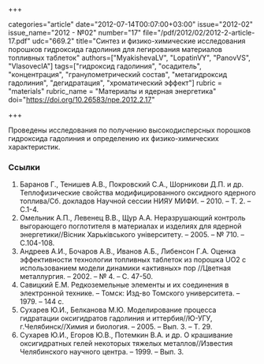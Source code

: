 +++

categories="article"
date="2012-07-14T00:07:00+03:00"
issue="2012-02"
issue_name="2012 - №02"
number="17"
file="/pdf/2012/02/2012-2-article-17.pdf"
udc="669.2"
title="Синтез и физико-химические исследования порошков гидроксида гадолиния для легирования материалов топливных таблеток"
authors=["MyakishevaLV", "LopatinVY", "PanovVS", "VlasovecIA"]
tags=["гидроксид гадолиния", "осадитель", "концентрация", "гранулометрический состав", "метагидроксид гадолиния", "дегидратация", "хроматический эффект"]
rubric = "materials"
rubric_name = "Материалы и ядерная энергетика"
doi="https://doi.org/10.26583/npe.2012.2.17"

+++

Проведены исследования по получению высокодисперсных порошков гидроксида гадолиния и определению их физико-химических характеристик.

### Ссылки

1. Баранов Г., Тенишев А.В., Покровский С.А., Шорникови Д.П. и др. Теплофизические свойства модифицированного оксидного ядерного топлива/Сб. докладов Научной сессии НИЯУ МИФИ. – 2010. – Т. 2. – С.1-4.
2. Омельник А.П., Левенец В.В., Щур А.А. Неразрушающий контроль выгорающего поглотителя в материалах и изделиях для ядерной энергетики//Вiсник Харькiвського унiверситету. – 2005. – № 710. – С.104-108.
3. Андреев А.И., Бочаров А.В., Иванов А.Б., Либенсон Г.А. Оценка эффективности технологии топливных таблеток из порошка UO2 с использованием модели динамики «активных» пор //Цветная металлургия. – 2002. – № 4. – С. 47-50.
4. Савицкий Е.М. Редкоземельные элементы и их соединения в электронной технике. – Томск: Изд-во Томского университета. – 1979. – 144 с.
5. Сухарев Ю.И., Белканова М.Ю. Моделирование процесса гидратации оксигидратов гадолиния и иттербия//Ю-УГУ, г.Челябинск//Химия и биология. – 2005. – Вып. 3. – Т. 29.
6. Сухарев Ю.И., Егоров Ю.В., Потемкин В.А. и др. О крашивание оксигидратных гелей некоторых тяжелых металлов//Известия Челябинского научного центра. – 1999. – Вып. 3.